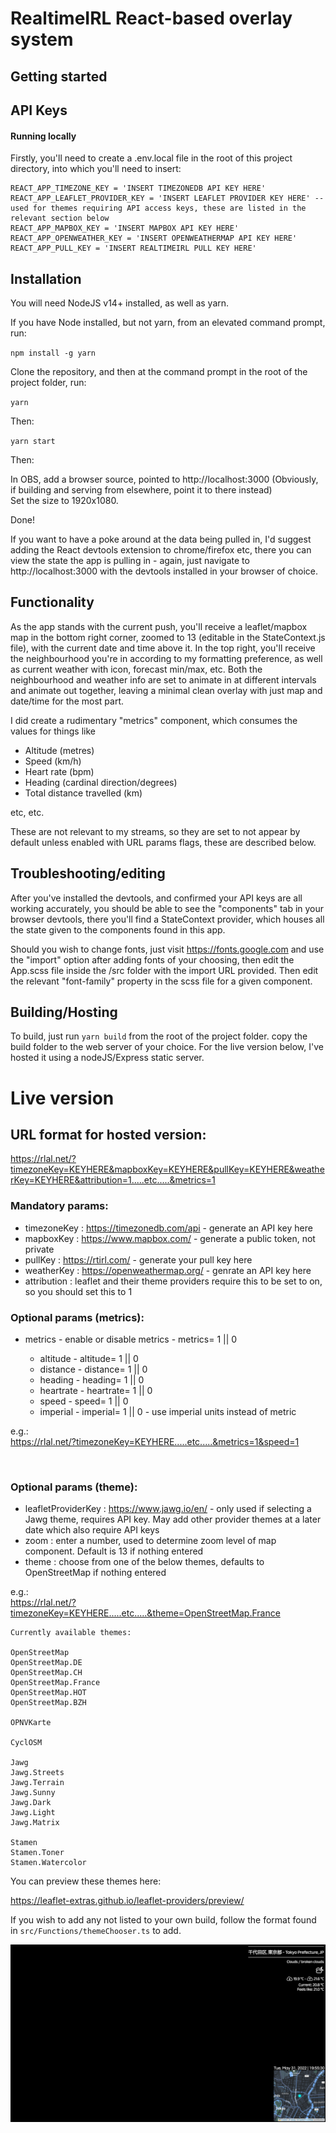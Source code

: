 # RealtimeIRL React-based overlay system

## Getting started

## API Keys

#### Running locally

Firstly, you'll need to create a .env.local file in the root of this project directory, into which you'll need to insert:

```
REACT_APP_TIMEZONE_KEY = 'INSERT TIMEZONEDB API KEY HERE'
REACT_APP_LEAFLET_PROVIDER_KEY = 'INSERT LEAFLET PROVIDER KEY HERE' -- used for themes requiring API access keys, these are listed in the relevant section below
REACT_APP_MAPBOX_KEY = 'INSERT MAPBOX API KEY HERE'
REACT_APP_OPENWEATHER_KEY = 'INSERT OPENWEATHERMAP API KEY HERE'
REACT_APP_PULL_KEY = 'INSERT REALTIMEIRL PULL KEY HERE'
```

## Installation

You will need NodeJS v14+ installed, as well as yarn.

If you have Node installed, but not yarn, from an elevated command prompt, run:

`npm install -g yarn`

Clone the repository, and then at the command prompt in the root of the project folder, run:

`yarn`

Then:

`yarn start`

Then:

In OBS, add a browser source, pointed to http://localhost:3000 (Obviously, if building and serving from elsewhere, point it to there instead)  
Set the size to 1920x1080.

Done!

If you want to have a poke around at the data being pulled in, I'd suggest adding the React devtools extension to chrome/firefox etc, there you can view the state the app is pulling in - again, just navigate to http://localhost:3000 with the devtools installed in your browser of choice.

## Functionality

As the app stands with the current push, you'll receive a leaflet/mapbox map in the bottom right corner, zoomed to 13 (editable in the StateContext.js file), with the current date and time above it. In the top right, you'll receive the neighbourhood you're in according to my formatting preference, as well as current weather with icon, forecast min/max, etc. Both the neighbourhood and weather info are set to animate in at different intervals and animate out together, leaving a minimal clean overlay with just map and date/time for the most part.

I did create a rudimentary "metrics" component, which consumes the values for things like

- Altitude (metres)
- Speed (km/h)
- Heart rate (bpm)
- Heading (cardinal direction/degrees)
- Total distance travelled (km)

etc, etc.

These are not relevant to my streams, so they are set to not appear by default unless enabled with URL params flags, these are described below.

## Troubleshooting/editing

After you've installed the devtools, and confirmed your API keys are all working accurately, you should be able to see the "components" tab in your browser devtools, there you'll find a StateContext provider, which houses all the state given to the components found in this app.

Should you wish to change fonts, just visit https://fonts.google.com and use the "import" option after adding fonts of your choosing, then edit the App.scss file inside the /src folder with the import URL provided. Then edit the relevant "font-family" property in the scss file for a given component.

## Building/Hosting

To build, just run `yarn build` from the root of the project folder. copy the build folder to the web server of your choice. For the live version below, I've hosted it using a nodeJS/Express static server.

# Live version

## URL format for hosted version:

https://rlal.net/?timezoneKey=KEYHERE&mapboxKey=KEYHERE&pullKey=KEYHERE&weatherKey=KEYHERE&attribution=1.....etc.....&metrics=1

### Mandatory params:

- timezoneKey : https://timezonedb.com/api - generate an API key here
- mapboxKey : https://www.mapbox.com/ - generate a public token, not private
- pullKey : https://rtirl.com/ - generate your pull key here
- weatherKey : https://openweathermap.org/ - genrate an API key here
- attribution : leaflet and their theme providers require this to be set to on, so you should set this to 1

### Optional params (metrics):

- metrics - enable or disable metrics - metrics= 1 || 0

  - altitude - altitude= 1 || 0
  - distance - distance= 1 || 0
  - heading - heading= 1 || 0
  - heartrate - heartrate= 1 || 0
  - speed - speed= 1 || 0
  - imperial - imperial= 1 || 0 - use imperial units instead of metric

e.g.:  
https://rlal.net/?timezoneKey=KEYHERE.....etc.....&metrics=1&speed=1

<br/>

### Optional params (theme):

- leafletProviderKey : https://www.jawg.io/en/ - only used if selecting a Jawg theme, requires API key. May add other provider themes at a later date which also require API keys
- zoom : enter a number, used to determine zoom level of map component. Default is 13 if nothing entered
- theme : choose from one of the below themes, defaults to OpenStreetMap if nothing entered

e.g.:  
https://rlal.net/?timezoneKey=KEYHERE.....etc.....&theme=OpenStreetMap.France

```
Currently available themes:

OpenStreetMap
OpenStreetMap.DE
OpenStreetMap.CH
OpenStreetMap.France
OpenStreetMap.HOT
OpenStreetMap.BZH

OPNVKarte

CyclOSM

Jawg
Jawg.Streets
Jawg.Terrain
Jawg.Sunny
Jawg.Dark
Jawg.Light
Jawg.Matrix

Stamen
Stamen.Toner
Stamen.Watercolor
```

You can preview these themes here:

https://leaflet-extras.github.io/leaflet-providers/preview/

If you wish to add any not listed to your own build, follow the format found in `src/Functions/themeChooser.ts` to add.

![](default.png)
